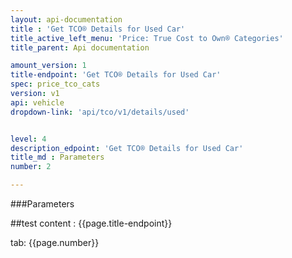 ```yaml
---
layout: api-documentation
title : 'Get TCO® Details for Used Car'
title_active_left_menu: 'Price: True Cost to Own® Categories'
title_parent: Api documentation

amount_version: 1
title-endpoint: 'Get TCO® Details for Used Car'
spec: price_tco_cats
version: v1
api: vehicle
dropdown-link: 'api/tco/v1/details/used'


level: 4
description_edpoint: 'Get TCO® Details for Used Car'
title_md : Parameters
number: 2

---
```


###Parameters

##test content : {{page.title-endpoint}} 

tab: {{page.number}}